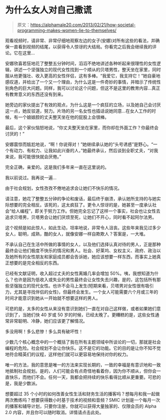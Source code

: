 # 为什么女人对自己撒谎

> 原文：<https://alphamale20.com/2013/02/21/how-societal-programming-makes-women-lie-to-themselves/>

观看视频时，请非常、非常仔细地观察左边的女子(安娜)对所有这些的看法，并确保一直看到视频的结尾，以获得令人惊讶的大结局。你看完之后我会继续我的评论。它在这里...

安娜欣喜若狂地花了整整五分钟时间，滔滔不绝地讲述各种听起来很理性的女性逻辑，讲述一个坚强独立的现代女性找到一个顺从的贝塔男性，整天坐在家里，同时服从他更强壮、收入更高的女性伴侣，这有多棒。“我爱它，我支持它！”她自豪地感叹道，并给出了一个又一个理由，为什么这是一件奇妙的事情，并暗示了传统性别角色的巨大问题。同样，我可以讨论这个问题，但这不是这里的教育内容...真正有教育意义的东西还没有到来。

她旁边的家伙提出了有效的观点，为什么这是一个疯狂的立场，以及她自己会讨厌这一点，她反驳道，努力。片场的另一名女性也插话说她同意...在女人工作的时候，有一个娘娘腔的丈夫整天坐在他的屁股上会很棒。

最后，这个家伙恼怒地说，“你丈夫整天坐在家里，而你却在外面工作？你最终会讨厌的！”

安娜震惊而尴尬地说，“啊！你说得对！”她继续承认她的“头号诱惑”是野心。“一个有动力、有权力、让我如此兴奋的人，”她最终承认，然后谈到全职丈夫，“对我来说，我可能很快就会厌倦。”

完全正确，亲爱的。这是我们多年来一直在这里说的。

我以前说过。我再说一遍...

由于社会规划，女性孜孜不倦地追求会让她们不快乐的情况。

请注意，她花了整整五分钟的争论和废话，最后终于崩溃，承认她所支持的与她实际想要的完全相反。该死的，这太疯狂了。更令人惊讶的是，她甚至一度承认社会“给人编程”，即关于努力工作。但她完全忘记了这样一个事实，社会也让女性去追求贝塔男，贝塔男会让她们厌烦至死，让她们不开心，同时看不起阿尔法男。

这个视频是如此惊人，如此生动，坦率地说，非常令人沮丧。这些年来我见过多少女人，聪明，成熟，酷的女人，就像安娜一样自欺欺人？答案是，一大堆。

不承认自己在生活中所做的事情的女人，以及他们选择认真对待的男人，正是那种最终会让他们极度不快乐的情况和男人。社会、好莱坞、女权主义、政府、政治以及她所有的女性朋友和家庭成员都会告诉她，她应该想要一样东西，而事实上她真正想要的是完全相反的东西。

已经有文献证明，收入超过丈夫的女性离婚几率会增加 50%。咦，我想知道为什么？也许是因为低收入或失业的男性最终会让女性失去兴趣，是的，这包括所有那些坚强独立的现代女性。也许不会马上发生(短期来看，贝塔男对女性很有吸引力，尤其是寻找伴侣的女性)，但最终会发生。一个女人可能需要六个月或三年的时间才能意识到她从一开始就不想要这样的男人。

可悲的是，太多的女性从来没有意识到她们一直在对自己这样做，或者如果她们意识到了，当她们快 40 岁或 50 岁的时候，已经太晚了。更糟糕的是，这些女性通常非常聪明、冷静，她们应该更了解情况。

多没用啊！多么悲惨！多么具有破坏性！

少数几个核心概念中的一个概括了我在所有主题领域中所谈论的一切，那就是社会编程的危险。社会规划不会让你快乐。这不是它的功能。它的目的是让你不知不觉地符合精英们的议程，这样他们就可以更容易地保持对你的权力。

唯一的方法，我的意思是唯一的方法来实现长期的，一致的幸福是有意识地和一致地抵制社会规划。是的，人们可能会有点奇怪地看着你，因为你不顺从，但你会一直快乐，而他们不会。任何一天，我都会把持续的快乐看得比顺从更重要。可悲的是，我是少数派。

想要超过 35 个小时的如何改善女性生活和财务生活的播客吗？想每月和我一起做两次教练吗？想要获得数小时基于技术的视频和音频？SMIC 计划是一个每月一次的播客和辅导计划，只要你注册，你就可以获得大量独家的、仅限会员的 Alpha 2.0 内容，并且你可以随时取消。详情请点击此处。
